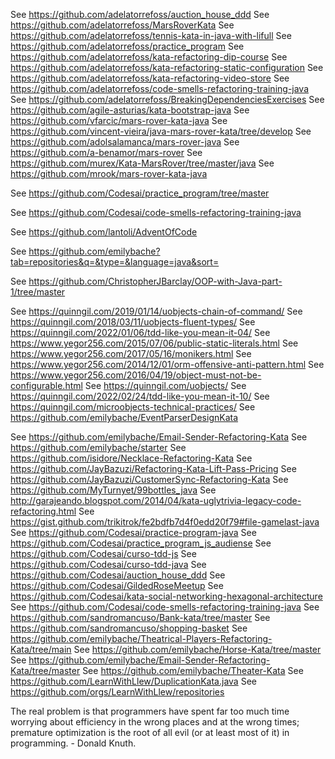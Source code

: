 See https://github.com/adelatorrefoss/auction_house_ddd
See https://github.com/adelatorrefoss/MarsRoverKata
See https://github.com/adelatorrefoss/tennis-kata-in-java-with-lifull
See https://github.com/adelatorrefoss/practice_program
See https://github.com/adelatorrefoss/kata-refactoring-dip-course
See https://github.com/adelatorrefoss/kata-refactoring-static-configuration
See https://github.com/adelatorrefoss/kata-refactoring-video-store
See https://github.com/adelatorrefoss/code-smells-refactoring-training-java
See https://github.com/adelatorrefoss/BreakingDependenciesExercises
See https://github.com/agile-asturias/kata-bootstrap-java
See https://github.com/vfarcic/mars-rover-kata-java
See https://github.com/vincent-vieira/java-mars-rover-kata/tree/develop
See https://github.com/adolsalamanca/mars-rover-java
See https://github.com/a-benamor/mars-rover
See https://github.com/murex/Kata-MarsRover/tree/master/java
See https://github.com/mrook/mars-rover-kata-java

See https://github.com/Codesai/practice_program/tree/master

See https://github.com/Codesai/code-smells-refactoring-training-java

See https://github.com/lantoli/AdventOfCode

See https://github.com/emilybache?tab=repositories&q=&type=&language=java&sort=

See https://github.com/ChristopherJBarclay/OOP-with-Java-part-1/tree/master

See https://quinngil.com/2019/01/14/uobjects-chain-of-command/
See https://quinngil.com/2018/03/11/uobjects-fluent-types/
See https://quinngil.com/2022/01/06/tdd-like-you-mean-it-04/
See https://www.yegor256.com/2015/07/06/public-static-literals.html
See https://www.yegor256.com/2017/05/16/monikers.html
See https://www.yegor256.com/2014/12/01/orm-offensive-anti-pattern.html
See https://www.yegor256.com/2016/04/19/object-must-not-be-configurable.html
See https://quinngil.com/uobjects/
See https://quinngil.com/2022/02/24/tdd-like-you-mean-it-10/
See https://quinngil.com/microobjects-technical-practices/
See https://github.com/emilybache/EventParserDesignKata

See https://github.com/emilybache/Email-Sender-Refactoring-Kata
See https://github.com/emilybache/starter
See https://github.com/isidore/Necklace-Refactoring-Kata
See https://github.com/JayBazuzi/Refactoring-Kata-Lift-Pass-Pricing
See https://github.com/JayBazuzi/CustomerSync-Refactoring-Kata
See https://github.com/MyTurnyet/99bottles_java
See http://garajeando.blogspot.com/2014/04/kata-uglytrivia-legacy-code-refactoring.html
See https://gist.github.com/trikitrok/fe2bdfb7d4f0edd20f79#file-gamelast-java
See https://github.com/Codesai/practice-program-java
See https://github.com/Codesai/practice_program_js_audiense
See https://github.com/Codesai/curso-tdd-js
See https://github.com/Codesai/curso-tdd-java
See https://github.com/Codesai/auction_house_ddd
See https://github.com/Codesai/GildedRoseMeetup
See https://github.com/Codesai/kata-social-networking-hexagonal-architecture
See https://github.com/Codesai/code-smells-refactoring-training-java
See https://github.com/sandromancuso/Bank-kata/tree/master
See https://github.com/sandromancuso/shopping-basket
See https://github.com/emilybache/Theatrical-Players-Refactoring-Kata/tree/main
See https://github.com/emilybache/Horse-Kata/tree/master
See https://github.com/emilybache/Email-Sender-Refactoring-Kata/tree/master
See https://github.com/emilybache/Theater-Kata
See https://github.com/LearnWithLlew/DuplicationKata.java
See https://github.com/orgs/LearnWithLlew/repositories

The real problem is that programmers have spent far too much time worrying about efficiency in the wrong places and at the wrong times; premature optimization is the root of all evil (or at least most of it) in programming. - Donald Knuth.